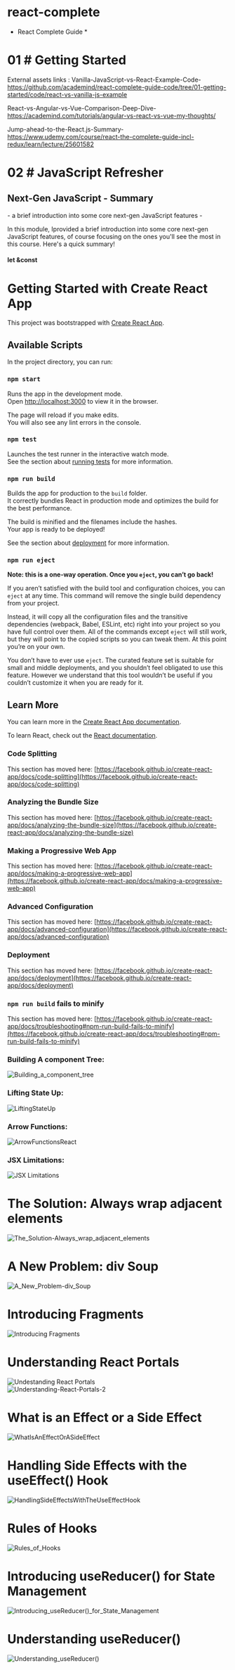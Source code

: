 # react-complete

* React Complete Guide *  

# 01 # Getting Started #  
External assets links :
Vanilla-JavaScript-vs-React-Example-Code-  
https://github.com/academind/react-complete-guide-code/tree/01-getting-started/code/react-vs-vanilla-js-example  
  
React-vs-Angular-vs-Vue-Comparison-Deep-Dive-  
https://academind.com/tutorials/angular-vs-react-vs-vue-my-thoughts/  
  
Jump-ahead-to-the-React.js-Summary-  
https://www.udemy.com/course/react-the-complete-guide-incl-redux/learn/lecture/25601582  
  
# 02 # JavaScript Refresher #  
<h2><strong>Next-Gen JavaScript - Summary</strong></h2>  
- a brief introduction into some core next-gen JavaScript features -  
<body><p>In this module, Iprovided a brief introduction into some core next-gen JavaScript features, of course focusing on the ones you'll see the most in this course. Here's a quick summary!</p>

<h4><strong>let &amp;const</strong></h4>





# Getting Started with Create React App

This project was bootstrapped with [Create React App](https://github.com/facebook/create-react-app).

## Available Scripts

In the project directory, you can run:

### `npm start`

Runs the app in the development mode.\
Open [http://localhost:3000](http://localhost:3000) to view it in the browser.

The page will reload if you make edits.\
You will also see any lint errors in the console.

### `npm test`

Launches the test runner in the interactive watch mode.\
See the section about [running tests](https://facebook.github.io/create-react-app/docs/running-tests) for more information.

### `npm run build`

Builds the app for production to the `build` folder.\
It correctly bundles React in production mode and optimizes the build for the best performance.

The build is minified and the filenames include the hashes.\
Your app is ready to be deployed!

See the section about [deployment](https://facebook.github.io/create-react-app/docs/deployment) for more information.

### `npm run eject`

**Note: this is a one-way operation. Once you `eject`, you can’t go back!**

If you aren’t satisfied with the build tool and configuration choices, you can `eject` at any time. This command will remove the single build dependency from your project.

Instead, it will copy all the configuration files and the transitive dependencies (webpack, Babel, ESLint, etc) right into your project so you have full control over them. All of the commands except `eject` will still work, but they will point to the copied scripts so you can tweak them. At this point you’re on your own.

You don’t have to ever use `eject`. The curated feature set is suitable for small and middle deployments, and you shouldn’t feel obligated to use this feature. However we understand that this tool wouldn’t be useful if you couldn’t customize it when you are ready for it.

## Learn More

You can learn more in the [Create React App documentation](https://facebook.github.io/create-react-app/docs/getting-started).

To learn React, check out the [React documentation](https://reactjs.org/).

### Code Splitting

This section has moved here: [https://facebook.github.io/create-react-app/docs/code-splitting](https://facebook.github.io/create-react-app/docs/code-splitting)

### Analyzing the Bundle Size

This section has moved here: [https://facebook.github.io/create-react-app/docs/analyzing-the-bundle-size](https://facebook.github.io/create-react-app/docs/analyzing-the-bundle-size)

### Making a Progressive Web App

This section has moved here: [https://facebook.github.io/create-react-app/docs/making-a-progressive-web-app](https://facebook.github.io/create-react-app/docs/making-a-progressive-web-app)

### Advanced Configuration

This section has moved here: [https://facebook.github.io/create-react-app/docs/advanced-configuration](https://facebook.github.io/create-react-app/docs/advanced-configuration)

### Deployment

This section has moved here: [https://facebook.github.io/create-react-app/docs/deployment](https://facebook.github.io/create-react-app/docs/deployment)

### `npm run build` fails to minify

This section has moved here: [https://facebook.github.io/create-react-app/docs/troubleshooting#npm-run-build-fails-to-minify](https://facebook.github.io/create-react-app/docs/troubleshooting#npm-run-build-fails-to-minify)

### Building A component Tree:  
![Building_a_component_tree](https://user-images.githubusercontent.com/5030950/124045050-2381b600-da0f-11eb-8fb7-4290fda2626c.jpg)  
  
### Lifting State Up:  
![LiftingStateUp](https://user-images.githubusercontent.com/5030950/124387500-3d591c80-dcdf-11eb-8440-2631d506ab31.jpg)  

### Arrow Functions:  
![ArrowFunctionsReact](https://user-images.githubusercontent.com/5030950/125209260-e2ec2d00-e297-11eb-80bc-d7a95e0e2252.jpg)  
  
### JSX Limitations:  
![JSX Limitations](https://user-images.githubusercontent.com/5030950/126055188-ca34df0f-0d32-4c6a-aff0-de96fe11cc6f.jpg)  
  
  # The Solution: Always wrap adjacent elements  
  ![The_Solution-Always_wrap_adjacent_elements](https://user-images.githubusercontent.com/5030950/126055361-93808a47-5ad2-48dd-b63c-fad68e965025.jpg)

  # A New Problem: div Soup  
  ![A_New_Problem-div_Soup](https://user-images.githubusercontent.com/5030950/126055534-c171ff40-8659-4b3d-ae5b-32cddfb3448b.jpg)
  
  # Introducing Fragments  
  ![Introducing Fragments](https://user-images.githubusercontent.com/5030950/126055908-f55bd003-7c66-4756-8eb9-9ecc448fb971.jpg)

  # Understanding React Portals  
  ![Undestanding React Portals](https://user-images.githubusercontent.com/5030950/126056124-116448ef-25af-404b-8644-fee38735fc82.jpg)  
  ![Understanding-React-Portals-2](https://user-images.githubusercontent.com/5030950/126056182-743f25b2-d1d9-440d-bb36-525d2c5d0bdd.jpg)  
  
  # What is an Effect or a Side Effect  
  ![WhatIsAnEffectOrASideEffect](https://user-images.githubusercontent.com/5030950/126574611-f0843d0d-5598-4e2b-9942-04751d3c57ba.jpg)

  # Handling Side Effects with the useEffect() Hook  
  ![HandlingSideEffectsWithTheUseEffectHook](https://user-images.githubusercontent.com/5030950/126576018-5310ca88-4c1d-4678-b800-c74a0517a49e.jpg)

  # Rules of Hooks  
  ![Rules_of_Hooks](https://user-images.githubusercontent.com/5030950/127093303-564605c6-5c39-4780-a4ea-d7e83545d30c.jpg)  
  
  # Introducing useReducer() for State Management  
  ![Introducing_useReducer()_for_State_Management](https://user-images.githubusercontent.com/5030950/127117466-30a69f44-66a1-40d9-881b-2640e56f6222.jpg)
  
  # Understanding useReducer()  
  ![Understanding_useReducer()](https://user-images.githubusercontent.com/5030950/127130409-23e80ae8-e132-4ee5-b28e-b040ea137e72.jpg)


